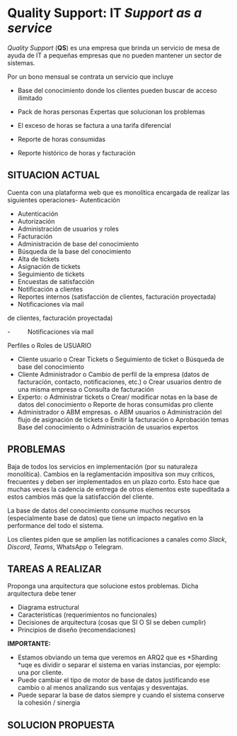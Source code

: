 # Quality Support: IT *Support as a service*

*Quality Support* (**QS**) es una empresa que brinda un servicio de mesa de ayuda de IT a pequeñas empresas que no pueden
mantener un sector de sistemas. 

Por un bono mensual se contrata un servicio que incluye

- Base del conocimiento donde los clientes pueden buscar de acceso ilimitado

- Pack de horas personas Expertas que solucionan los problemas

- El exceso de horas se factura a una tarifa diferencial

- Reporte de horas consumidas

- Reporte histórico de horas y facturación

## SITUACION ACTUAL

Cuenta con una plataforma web que es monolítica encargada de realizar las siguientes operaciones-  Autenticación

- Autenticación
- Autorización
- Administración de usuarios y roles
- Facturación
- Administración de base del conocimiento
- Búsqueda de la base del conocimiento
- Alta de tickets
- Asignación de tickets
- Seguimiento de tickets
- Encuestas de satisfacción
- Notificación a clientes
- Reportes internos (satisfacción de clientes, facturación proyectada)
- Notificaciones vía mail

de clientes, facturación proyectada)

-          Notificaciones vía mail

Perfiles o Roles de USUARIO

- Cliente usuario
  o    Crear Tickets
  o    Seguimiento de ticket
  o    Búsqueda de base del conocimiento
- Cliente Administrador
  o    Cambio de perfil de la empresa (datos de facturación, contacto, notificaciones, etc.)
  o    Crear usuarios dentro de una misma empresa
  o    Consulta de facturación
- Experto:
  o    Administrar tickets
  o    Crear/ modificar notas en la base de datos del conocimiento
  o    Reporte de horas consumidas pro cliente
- Administrador
  o    ABM empresas.
  o    ABM usuarios
  o    Administración del flujo de asignación de tickets
  o    Emitir la facturación
  o    Aprobación temas Base del conocimiento
  o    Administración de usuarios expertos

## PROBLEMAS

Baja de todos los servicios en implementación (por su naturaleza monolítica).
Cambios en la reglamentación impositiva son muy críticos, frecuentes y deben ser implementados en un plazo corto. Esto hace que muchas veces la cadencia de entrega de otros elementos este supeditada a estos cambios más que la satisfacción del cliente.

La base de datos del conocimiento consume muchos recursos (especialmente base de datos) que tiene un impacto negativo en la performance del todo el sistema.

Los clientes piden que se amplíen las notificaciones a canales como *Slack*, *Discord*, *Teams*, WhatsApp o Telegram.

## TAREAS A REALIZAR

Proponga una arquitectura que solucione estos problemas. Dicha arquitectura debe tener

- Diagrama estructural
- Características (requerimientos no funcionales)
- Decisiones de arquitectura (cosas que SI O SI se deben cumplir)
- Principios de diseño (recomendaciones)

**IMPORTANTE:**

- Estamos obviando un tema que veremos en ARQ2 que es *Sharding *uqe es dividir o separar el sistema en varias instancias, por ejemplo: una por cliente.
- Puede cambiar el tipo de motor de base de datos justificando ese cambio o al menos analizando sus ventajas y desventajas.
- Puede separar la base de datos siempre y cuando el sistema conserve la cohesión / sinergia

## SOLUCION PROPUESTA
